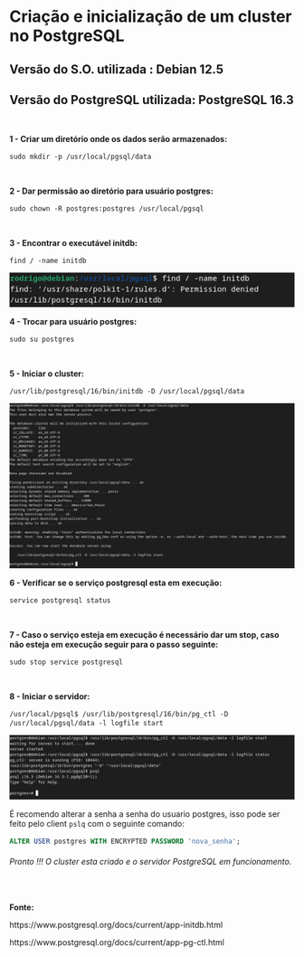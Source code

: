<h1>Criação e inicialização de um cluster no PostgreSQL</h1>

<h2>Versão do S.O. utilizada : Debian 12.5</h2>
<h2>Versão do PostgreSQL utilizada: PostgreSQL 16.3</h2>

<br>

**1 - Criar um diretório onde os dados serão armazenados:**

```shell
sudo mkdir -p /usr/local/pgsql/data
```

<br>

**2 - Dar permissão ao diretório para usuário postgres:**

```shell
sudo chown -R postgres:postgres /usr/local/pgsql
```

<br>
 
**3 - Encontrar o executável initdb:**

```shell
find / -name initdb
```

<img src="https://github.com/ramos-r29/PostgreSQL/blob/main/01-PostgreSQL-install-debian/imagens/find.png" alt="Saida do comando find">

<br>

**4 - Trocar para usuário postgres:**

```shell
sudo su postgres
```

<br>

**5 - Iniciar o cluster:**

```shell
/usr/lib/postgresql/16/bin/initdb -D /usr/local/pgsql/data
```


<img src="https://github.com/ramos-r29/PostgreSQL/blob/main/01-PostgreSQL-install-debian/imagens/initdb.png" alt="Saida do comando initidb">


<br>

**6 - Verificar se o serviço postgresql esta em execução:**

```shell
service postgresql status
```

<br>

**7 - Caso o serviço esteja em execução é necessário dar um stop, caso não esteja em execução seguir para o passo seguinte:**

```shell
sudo stop service postgresql
```

<br>

**8 - Iniciar o servidor:**

```shell
/usr/local/pgsql$ /usr/lib/postgresql/16/bin/pg_ctl -D /usr/local/pgsql/data -l logfile start
```


<img src="https://github.com/ramos-r29/PostgreSQL/blob/main/01-PostgreSQL-install-debian/imagens/pg_ctl.png" alt="Saida do comando pg_ctrl">

É recomendo alterar a senha a senha do usuario postgres, isso pode ser feito pelo client `pslq` com o seguinte comando:

```sql
ALTER USER postgres WITH ENCRYPTED PASSWORD 'nova_senha';
```

<h6>Pronto !!! O cluster esta criado e o servidor PostgreSQL em funcionamento.</h6>

<br>

**Fonte:**
<p>https://www.postgresql.org/docs/current/app-initdb.html</p>
<p>https://www.postgresql.org/docs/current/app-pg-ctl.html</p>

